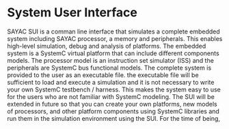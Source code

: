 # System User Interface
SAYAC SUI is a comman line interface that simulates a complete embedded system including SAYAC processor, a memory and peripherals. This enables high-level simulation, debug and analysis of platforms. The embedded system is a SystemC virtual platform that can include different components models. The processor model is an instruction set simulator (ISS) and the peripherals are SystemC bus functional models. The complete system is provided to the user as an executable file. the executable file will be sufficient to load and execute a simulation and it is not necessary to write your own SystemC testbench / harness. This makes the system easy to use for the users who are not familiar with SystemC modeling. The SUI will be extended in future so that you can create your own platforms, new models of processors, and other platform components using SystemC libraries and run them in the simulation environment using the SUI. For the time of being, 
